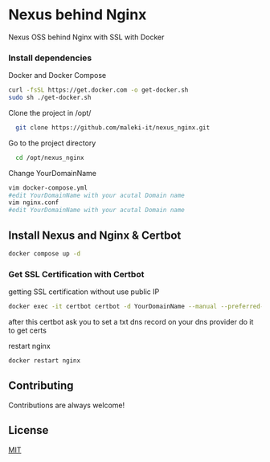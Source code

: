 
# Nexus behind Nginx   
Nexus OSS behind Nginx with SSL with Docker

### Install dependencies  
Docker and Docker Compose
~~~bash  
curl -fsSL https://get.docker.com -o get-docker.sh
sudo sh ./get-docker.sh
~~~
Clone the project in /opt/ 

~~~bash  
  git clone https://github.com/maleki-it/nexus_nginx.git
~~~

Go to the project directory  

~~~bash  
  cd /opt/nexus_nginx
~~~

Change YourDomainName 
~~~bash  
vim docker-compose.yml 
#edit YourDomainName with your acutal Domain name
vim nginx.conf
#edit YourDomainName with your acutal Domain name
~~~
## Install  Nexus and Nginx & Certbot
~~~bash
docker compose up -d 
~~~

### Get SSL Certification with Certbot
 getting SSL certification without use public IP 
~~~bash
docker exec -it certbot certbot -d YourDomainName --manual --preferred-challenges dns certonly
~~~
after this certbot ask you to set a txt dns record on your dns provider
do it to get certs

restart nginx
~~~bash
docker restart nginx
~~~
## Contributing  

Contributions are always welcome!  

## License  

[MIT](https://choosealicense.com/licenses/mit/)
